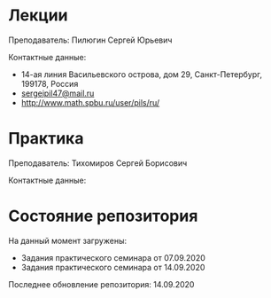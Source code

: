 # Лекции

Преподаватель: Пилюгин Сергей Юрьевич

Контактные данные:
+ 14-ая линия Васильевского острова, дом 29, Санкт-Петербург, 199178, Россия
+ sergeipil47@mail.ru
+ http://www.math.spbu.ru/user/pils/ru/

# Практика

Преподаватель: Тихомиров Сергей Борисович

Контактные данные:

# Состояние репозитория

На данный момент загружены:
+ Задания практического семинара от 07.09.2020
+ Задания практического семинара от 14.09.2020

Последнее обновление репозитория: 14.09.2020
